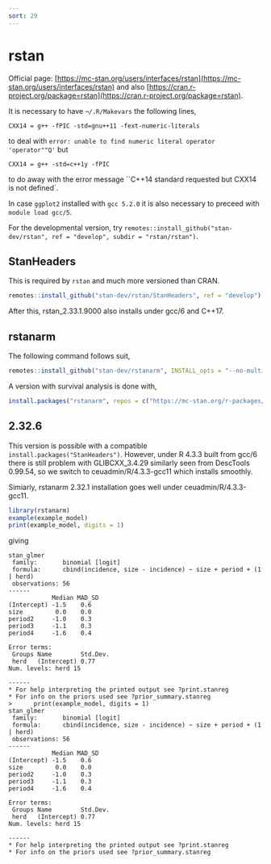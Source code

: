 ```yaml
---
sort: 29
---
```


# rstan

Official page: [https://mc-stan.org/users/interfaces/rstan](https://mc-stan.org/users/interfaces/rstan) and also [https://cran.r-project.org/package=rstan](https://cran.r-project.org/package=rstan).

It is necessary to have `¬/.R/Makevars` the following lines,

```
CXX14 = g++ -fPIC -std=gnu++11 -fext-numeric-literals
```

to deal with `error: unable to find numeric literal operator 'operator""Q'` but

```
CXX14 = g++ -std=c++1y -fPIC
```

to do away with the error message ``C++14 standard requested but CXX14 is not defined`.

In case `ggplot2` installed with `gcc 5.2.0` it is also necessary to preceed with `module load gcc/5`.

For the developmental version, try `remotes::install_github("stan-dev/rstan", ref = "develop", subdir = "rstan/rstan")`.

## StanHeaders

This is required by `rstan` and much more versioned than CRAN.

```r
remotes::install_github("stan-dev/rstan/StanHeaders", ref = "develop")
```

After this, rstan_2.33.1.9000 also installs under gcc/6 and C++17.

## rstanarm

The following command follows suit,

```r
remotes::install_github("stan-dev/rstanarm", INSTALL_opts = "--no-multiarch", force = TRUE)
```

A version with survival analysis is done with,

```r
install.packages("rstanarm", repos = c("https://mc-stan.org/r-packages/", getOption("repos")))
```

## 2.32.6

This version is possible with a compatible `install.packages("StanHeaders")`. However, under R 4.3.3 built from gcc/6 there is still problem with GLIBCXX_3.4.29 similarly seen from DescTools 0.99.54, so we switch to ceuadmin/R/4.3.3-gcc11 which installs smoothly.

Simiarly, rstanarm 2.32.1 installation goes well under ceuadmin/R/4.3.3-gcc11.

```r
library(rstanarm)
example(example_model)
print(example_model, digits = 1)
```

giving

```
stan_glmer
 family:       binomial [logit]
 formula:      cbind(incidence, size - incidence) ~ size + period + (1 | herd)
 observations: 56
------
            Median MAD_SD
(Intercept) -1.5    0.6
size         0.0    0.0
period2     -1.0    0.3
period3     -1.1    0.3
period4     -1.6    0.4

Error terms:
 Groups Name        Std.Dev.
 herd   (Intercept) 0.77
Num. levels: herd 15

------
* For help interpreting the printed output see ?print.stanreg
* For info on the priors used see ?prior_summary.stanreg
>      print(example_model, digits = 1)
stan_glmer
 family:       binomial [logit]
 formula:      cbind(incidence, size - incidence) ~ size + period + (1 | herd)
 observations: 56
------
            Median MAD_SD
(Intercept) -1.5    0.6
size         0.0    0.0
period2     -1.0    0.3
period3     -1.1    0.3
period4     -1.6    0.4

Error terms:
 Groups Name        Std.Dev.
 herd   (Intercept) 0.77
Num. levels: herd 15

------
* For help interpreting the printed output see ?print.stanreg
* For info on the priors used see ?prior_summary.stanreg
```
